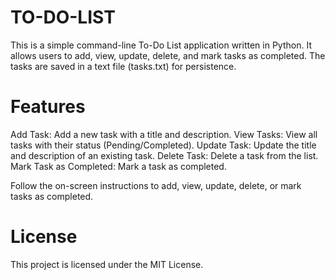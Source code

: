 # TO-DO-LIST

This is a simple command-line To-Do List application written in Python. It allows users to add, view, update, delete, and mark tasks as completed. The tasks are saved in a text file (tasks.txt) for persistence.

# Features

Add Task: Add a new task with a title and description.
View Tasks: View all tasks with their status (Pending/Completed).
Update Task: Update the title and description of an existing task.
Delete Task: Delete a task from the list.
Mark Task as Completed: Mark a task as completed.

Follow the on-screen instructions to add, view, update, delete, or mark tasks as completed.

# License
This project is licensed under the MIT License.
